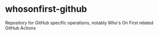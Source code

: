 # whosonfirst-github

Repository for GitHub specific operations, notably Who's On First related GitHub Actions 
